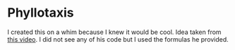 # Phyllotaxis

I created this on a whim because I knew it would be cool. Idea taken from [this video](https://www.youtube.com/watch?v=KWoJgHFYWxY). I did not see any of his code but I used the formulas he provided.

